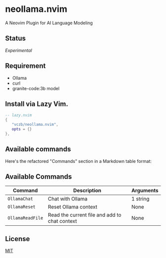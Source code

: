 # neollama.nvim

A Neovim Plugin for AI Language Modeling

## Status

_Experimental_

## Requirement

- Ollama
- curl
- granite-code:3b model

## Install via Lazy Vim.

```lua
-- lazy.nvim
{
   "vczb/neollama.nvim",
   opts = {}
},
```

## Available commands

Here's the refactored "Commands" section in a Markdown table format:

## Available Commands

| Command          | Description                                   | Arguments |
| ---------------- | --------------------------------------------- | --------- |
| `OllamaChat`     | Chat with Ollama                              | 1 string  |
| `OllamaReset`    | Reset Ollama context                          | None      |
| `OllamaReadFile` | Read the current file and add to chat context | None      |

## License

[MIT](./LICENSE)
